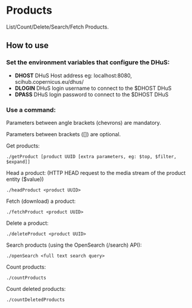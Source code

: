 # Products
List/Count/Delete/Search/Fetch Products.

## How to use

### Set the environment variables that configure the DHuS:

+ **DHOST** DHuS Host address eg: localhost:8080, scihub.copernicus.eu/dhus/
+ **DLOGIN** DHuS login username to connect to the $DHOST DHuS
+ **DPASS** DHuS login password to connect to the $DHOST DHuS

### Use a command:

Parameters between angle brackets (chevrons) are mandatory.

Parameters between brackets ([]) are optional.

Get products:
```
./getProduct [product UUID [extra parameters, eg: $top, $filter, $expand]]
```

Head a product: (HTTP HEAD request to the media stream of the product entity ($value))
```
./headProduct <product UUID>
```

Fetch (download) a product:
```
./fetchProduct <product UUID>
```

Delete a product:
```
./deleteProduct <product UUID>
```

Search products (using the OpenSearch (/search) API):
```
./openSearch <full text search query>
```

Count products:
```
./countProducts
```

Count deleted products:
```
./countDeletedProducts
```
